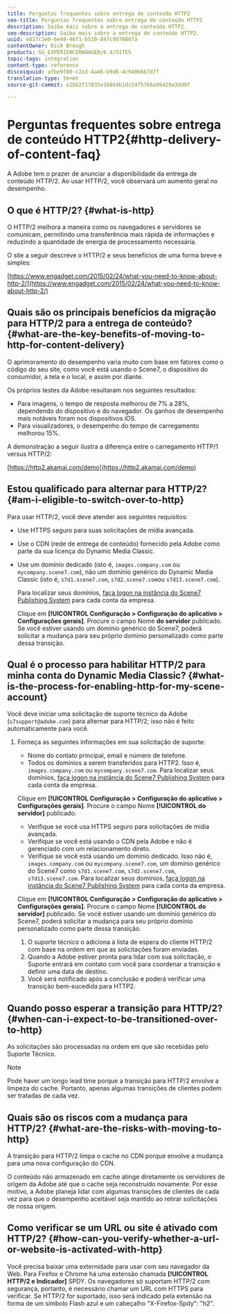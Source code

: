 ```yaml
---
title: Perguntas frequentes sobre entrega de conteúdo HTTP2
seo-title: Perguntas frequentes sobre entrega de conteúdo HTTP2
description: Saiba mais sobre a entrega de conteúdo HTTP2.
seo-description: Saiba mais sobre a entrega de conteúdo HTTP2.
uuid: e837c3e0-6e48-46f1-b510-847c9976807a
contentOwner: Rick Brough
products: SG_EXPERIENCEMANAGER/6.4/SITES
topic-tags: integration
content-type: reference
discoiquuid: afbe9f80-c2a3-4a46-b9d6-4c9406667d7f
translation-type: tm+mt
source-git-commit: e2bb2f17035e16864b1dc54f5768a99429a3dd9f

---
```



# Perguntas frequentes sobre entrega de conteúdo HTTP2{#http-delivery-of-content-faq}

A Adobe tem o prazer de anunciar a disponibilidade da entrega de conteúdo HTTP/2. Ao usar HTTP/2, você observará um aumento geral no desempenho.

## O que é HTTP/2? {#what-is-http}

O HTTP/2 melhora a maneira como os navegadores e servidores se comunicam, permitindo uma transferência mais rápida de informações e reduzindo a quantidade de energia de processamento necessária.

O site a seguir descreve o HTTP/2 e seus benefícios de uma forma breve e simples:

[https://www.engadget.com/2015/02/24/what-you-need-to-know-about-http-2/](https://www.engadget.com/2015/02/24/what-you-need-to-know-about-http-2/)

## Quais são os principais benefícios da migração para HTTP/2 para a entrega de conteúdo? {#what-are-the-key-benefits-of-moving-to-http-for-content-delivery}

O aprimoramento do desempenho varia muito com base em fatores como o código do seu site, como você está usando o Scene7, o dispositivo do consumidor, a tela e o local, e assim por diante.

Os próprios testes da Adobe resultaram nos seguintes resultados:

* Para imagens, o tempo de resposta melhorou de 7% a 28%, dependendo do dispositivo e do navegador. Os ganhos de desempenho mais notáveis foram nos dispositivos iOS.
* Para visualizadores, o desempenho do tempo de carregamento melhorou 15%.

A demonstração a seguir ilustra a diferença entre o carregamento HTTP/1 versus HTTP/2:

[https://http2.akamai.com/demo](https://http2.akamai.com/demo)

## Estou qualificado para alternar para HTTP/2? {#am-i-eligible-to-switch-over-to-http}

Para usar HTTP/2, você deve atender aos seguintes requisitos:

* Use HTTPS seguro para suas solicitações de mídia avançada.
* Use o CDN (rede de entrega de conteúdo) fornecido pela Adobe como parte da sua licença do Dynamic Media Classic.
* Use um domínio dedicado (isto é, `images.company.com` ou `mycompany.scene7.com`), não um domínio genérico do Dynamic Media Classic (isto é, `s7d1.scene7.com`, `s7d2.scene7.com`ou `s7d13.scene7.com`).

   Para localizar seus domínios, [faça logon na instância do Scene7 Publishing System](https://www.adobe.com/marketing-cloud/experience-manager/scene7-login.html) para cada conta da empresa.

   Clique em **[!UICONTROL Configuração > Configuração do aplicativo > Configurações gerais]**. Procure o campo Nome **do servidor** publicado. Se você estiver usando um domínio genérico do Scene7, poderá solicitar a mudança para seu próprio domínio personalizado como parte dessa transição.

## Qual é o processo para habilitar HTTP/2 para minha conta do Dynamic Media Classic? {#what-is-the-process-for-enabling-http-for-my-scene-account}

Você deve iniciar uma solicitação de suporte técnico da Adobe (`s7support@adobe.com`) para alternar para HTTP/2; isso não é feito automaticamente para você.

1. Forneça as seguintes informações em sua solicitação de suporte:

   * Nome do contato principal, email e número de telefone.
   * Todos os domínios a serem transferidos para HTTP2. Isso é, `images.company.com` ou `mycompany.scene7.com`.
   Para localizar seus domínios, [faça logon na instância do Scene7 Publishing System](https://www.adobe.com/marketing-cloud/experience-manager/scene7-login.html) para cada conta da empresa.

   Clique em **[!UICONTROL Configuração > Configuração do aplicativo > Configurações gerais]**. Procure o campo Nome **[!UICONTROL do servidor]** publicado.

   * Verifique se você usa HTTPS seguro para solicitações de mídia avançada.
   * Verifique se você está usando o CDN pela Adobe e não é gerenciado com um relacionamento direto.
   * Verifique se você está usando um domínio dedicado. Isso não é, `images.company.com` ou `mycompany.scene7.com`, um domínio genérico do Scene7 como `s7d1.scene7.com`, `s7d2.scene7.com`, `s7d13.scene7.com`.
   Para localizar seus domínios, [faça logon na instância do Scene7 Publishing System](https://www.adobe.com/marketing-cloud/experience-manager/scene7-login.html) para cada conta da empresa.

   Clique em **[!UICONTROL Configuração > Configuração do aplicativo > Configurações gerais]**. Procure o campo Nome **[!UICONTROL do servidor]** publicado. Se você estiver usando um domínio genérico do Scene7, poderá solicitar a mudança para seu próprio domínio personalizado como parte dessa transição.

   1. O suporte técnico o adiciona à lista de espera do cliente HTTP/2 com base na ordem em que as solicitações foram enviadas.
   1. Quando a Adobe estiver pronta para lidar com sua solicitação, o Suporte entrará em contato com você para coordenar a transição e definir uma data de destino.
   1. Você será notificado após a conclusão e poderá verificar uma transição bem-sucedida para HTTP2.



## Quando posso esperar a transição para HTTP/2? {#when-can-i-expect-to-be-transitioned-over-to-http}

As solicitações são processadas na ordem em que são recebidas pelo Suporte Técnico.

>[!NOTE]
>
>Pode haver um longo lead time porque a transição para HTTP/2 envolve a limpeza do cache. Portanto, apenas algumas transições de clientes podem ser tratadas de cada vez.

## Quais são os riscos com a mudança para HTTP/2? {#what-are-the-risks-with-moving-to-http}

A transição para HTTP/2 limpa o cache no CDN porque envolve a mudança para uma nova configuração do CDN.

O conteúdo não armazenado em cache atinge diretamente os servidores de origem da Adobe até que o cache seja reconstruído novamente. Por esse motivo, a Adobe planeja lidar com algumas transições de clientes de cada vez para que o desempenho aceitável seja mantido ao retirar solicitações de nossa origem.

## Como verificar se um URL ou site é ativado com HTTP/2? {#how-can-you-verify-whether-a-url-or-website-is-activated-with-http}

Você precisa baixar uma externidade para usar com seu navegador da Web. Para Firefox e Chrome há uma extensão chamada **[!UICONTROL HTTP/2 e Indicador]** SPDY. Os navegadores só suportam HTTP/2 com segurança, portanto, é necessário chamar um URL com HTTPS para verificar. Se HTTP/2 for suportado, isso será indicado pela extensão na forma de um símbolo Flash azul e um cabeçalho &quot;X-Firefox-Spdy&quot;: &quot;h2&quot;.
